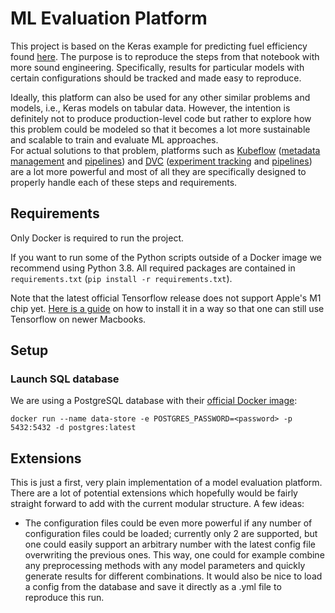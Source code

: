 # ML Evaluation Platform
This project is based on the Keras example for predicting fuel efficiency found [here](https://www.tensorflow.org/tutorials/keras/regression). The purpose is to reproduce the steps from that notebook with more sound engineering. Specifically, results for particular models with certain configurations should be tracked and made easy to reproduce. 

Ideally, this platform can also be used for any other similar problems and models, i.e., Keras models on tabular data. However, the intention is definitely not to produce production-level code but rather to explore how this problem could be modeled so that it becomes a lot more sustainable and scalable to train and evaluate ML approaches.   
For actual solutions to that problem, platforms such as [Kubeflow](https://www.kubeflow.org) ([metadata management](https://www.kubeflow.org/docs/components/metadata/) and [pipelines](https://www.kubeflow.org/docs/components/pipelines/)) and [DVC](https://dvc.org) ([experiment tracking](https://dvc.org/doc/start/experiments) and [pipelines](https://dvc.org/doc/start/data-pipelines)) are a lot more powerful and most of all they are specifically designed to properly handle each of these steps and requirements. 


## Requirements
Only Docker is required to run the project.

If you want to run some of the Python scripts outside of a Docker image we recommend using Python 3.8. All required packages are contained in `requirements.txt` (`pip install -r requirements.txt`).

Note that the latest official Tensorflow release does not support Apple's M1 chip yet. [Here is a guide](https://github.com/apple/tensorflow_macos/issues/153) on how to install it in a way so that one can still use Tensorflow on newer Macbooks.

## Setup
### Launch SQL database
We are using a PostgreSQL database with their [official Docker image](https://hub.docker.com/_/postgres):

`docker run --name data-store -e POSTGRES_PASSWORD=<password> -p 5432:5432 -d postgres:latest`


## Extensions
This is just a first, very plain implementation of a model evaluation platform. There are a lot of potential extensions which hopefully would be fairly straight forward to add with the current modular structure. A few ideas:

- The configuration files could be even more powerful if any number of configuration files could be loaded; currently only 2 are supported, but one could easily support an arbitrary number with the latest config file overwriting the previous ones. This way, one could for example combine any preprocessing methods with any model parameters and quickly generate results for different combinations. It would also be nice to load a config from the database and save it directly as a .yml file to reproduce this run.
